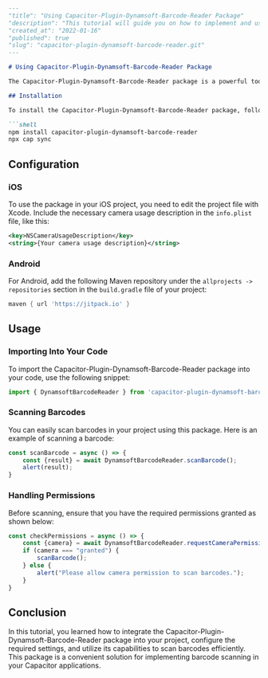 ```markdown
---
"title": "Using Capacitor-Plugin-Dynamsoft-Barcode-Reader Package"
"description": "This tutorial will guide you on how to implement and use the Capacitor-Plugin-Dynamsoft-Barcode-Reader package in your project."
"created_at": "2022-01-16"
"published": true
"slug": "capacitor-plugin-dynamsoft-barcode-reader.git"
---

# Using Capacitor-Plugin-Dynamsoft-Barcode-Reader Package

The Capacitor-Plugin-Dynamsoft-Barcode-Reader package is a powerful tool that allows you to easily integrate barcode reading functionality into your Capacitor project. This tutorial will walk you through the steps of installing, configuring, and using this package in your application.

## Installation

To install the Capacitor-Plugin-Dynamsoft-Barcode-Reader package, follow these steps:

```shell
npm install capacitor-plugin-dynamsoft-barcode-reader
npx cap sync
```

## Configuration

### iOS
To use the package in your iOS project, you need to edit the project file with Xcode. Include the necessary camera usage description in the ```info.plist``` file, like this:

```xml
<key>NSCameraUsageDescription</key>
<string>{Your camera usage description}</string>
```

### Android
For Android, add the following Maven repository under the ```allprojects -> repositories``` section in the ```build.gradle``` file of your project:

```gradle
maven { url 'https://jitpack.io' }
```

## Usage

### Importing Into Your Code

To import the Capacitor-Plugin-Dynamsoft-Barcode-Reader package into your code, use the following snippet:

```javascript
import { DynamsoftBarcodeReader } from 'capacitor-plugin-dynamsoft-barcode-reader';
```

### Scanning Barcodes

You can easily scan barcodes in your project using this package. Here is an example of scanning a barcode:

```javascript
const scanBarcode = async () => {
    const {result} = await DynamsoftBarcodeReader.scanBarcode();
    alert(result);
}
```

### Handling Permissions

Before scanning, ensure that you have the required permissions granted as shown below:

```javascript
const checkPermissions = async () => {
    const {camera} = await DynamsoftBarcodeReader.requestCameraPermissions();
    if (camera === "granted") {
        scanBarcode();
    } else {
        alert("Please allow camera permission to scan barcodes.");
    }
}
```

## Conclusion

In this tutorial, you learned how to integrate the Capacitor-Plugin-Dynamsoft-Barcode-Reader package into your project, configure the required settings, and utilize its capabilities to scan barcodes efficiently. This package is a convenient solution for implementing barcode scanning in your Capacitor applications.
```
```